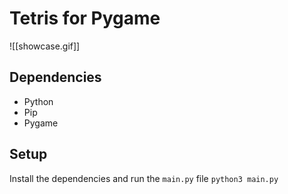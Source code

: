 # Tetris for Pygame

![[showcase.gif]]

## Dependencies
* Python
* Pip
* Pygame

## Setup
Install the dependencies and run the `main.py` file
```python3 main.py```

